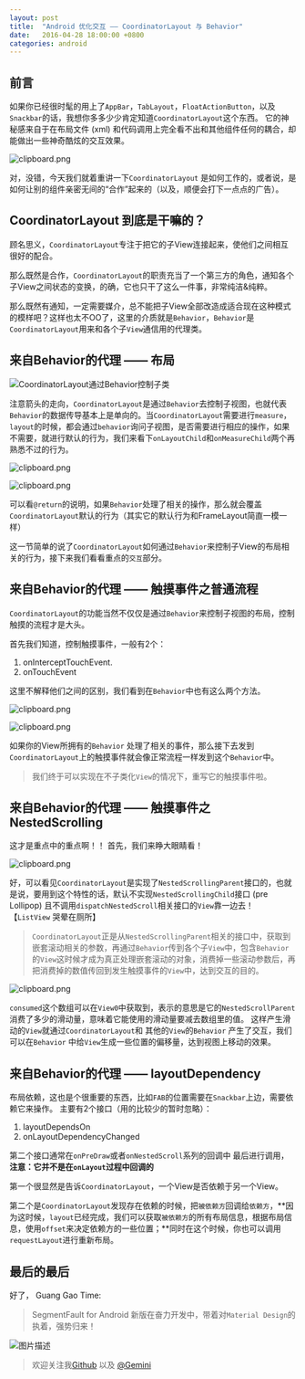 ```yaml
---
layout: post
title:  "Android 优化交互 —— CoordinatorLayout 与 Behavior"
date:   2016-04-28 18:00:00 +0800
categories: android
---
```


## 前言

如果你已经很时髦的用上了`AppBar`，`TabLayout`，`FloatActionButton`，以及`Snackbar`的话，我想你多多少少肯定知道`CoordinatorLayout`这个东西。 它的神秘感来自于在布局文件 (xml) 和代码调用上完全看不出和其他组件任何的耦合，却能做出一些神奇酷炫的交互效果。


![clipboard.png](https://segmentfault.com/img/bVvfbT)



对，没错，今天我们就着重讲一下`CoordinatorLayout` 是如何工作的，或者说，是如何让别的组件亲密无间的“合作”起来的（以及，顺便会打下一点点的广告）。

## CoordinatorLayout 到底是干嘛的？

顾名思义，`CoordinatorLayout`专注于把它的子View连接起来，使他们之间相互很好的配合。

那么既然是合作，`CoordinatorLayout`的职责充当了一个第三方的角色，通知各个子View之间状态的变换，的确，它也只干了这么一件事，非常纯洁&纯粹。

那么既然有通知，一定需要媒介，总不能把子View全部改造成适合现在这种模式的模样吧？这样也太不OO了，这里的介质就是`Behavior`，`Behavior`是`CoordinatorLayout`用来和各个子`View`通信用的代理类。


## 来自Behavior的代理 —— 布局

![CoordinatorLayout通过Behavior控制子类](https://segmentfault.com/img/bVvesR)

注意箭头的走向，`CoordinatorLayout`是通过`Behavior`去控制子视图，也就代表`Behavior`的数据传导基本上是单向的。当`CoordinatorLayout`需要进行`measure`，`layout`的时候，都会通过`behavior`询问子视图，是否需要进行相应的操作，如果不需要，就进行默认的行为，我们来看下`onLayoutChild`和`onMeasureChild`两个再熟悉不过的行为。

![clipboard.png](https://segmentfault.com/img/bVvets)


![clipboard.png](https://segmentfault.com/img/bVvetu)

可以看`@return`的说明，如果`Behavior`处理了相关的操作，那么就会覆盖`CoordinatorLayout`默认的行为（其实它的默认行为和FrameLayout简直一模一样）

这一节简单的说了`CoordinatorLayout`如何通过`Behavior`来控制子View的布局相关的行为，接下来我们看看重点的`交互`部分。

## 来自Behavior的代理 —— 触摸事件之普通流程

`CoordinatorLayout`的功能当然不仅仅是通过`Behavior`来控制子视图的布局，控制触摸的流程才是大头。

首先我们知道，控制触摸事件，一般有2个：
1. onInterceptTouchEvent.
2. onTouchEvent

这里不解释他们之间的区别，我们看到在`Behavior`中也有这么两个方法。

![clipboard.png](https://segmentfault.com/img/bVveuk)

![clipboard.png](https://segmentfault.com/img/bVveul)

如果你的View所拥有的`Behavior` 处理了相关的事件，那么接下去发到`CoordinatorLayout`上的触摸事件就会像正常流程一样发到这个`Behavior`中。

> 我们终于可以实现在不子类化`View`的情况下，重写它的触摸事件啦。

## 来自Behavior的代理 —— 触摸事件之 NestedScrolling

这才是重点中的重点啊！！
首先，我们来睁大眼睛看！

![clipboard.png](/img/bVveuG)

好，可以看见`CoordinatorLayout`是实现了`NestedScrollingParent`接口的，也就是说，要用到这个特性的话，默认不实现`NestedScrollingChild`接口 (pre Lollipop) 且不调用`dispatchNestedScroll`相关接口的`View`靠一边去！ 【`ListView` 哭晕在厕所】

> `CoordinatorLayout`正是从`NestedScrollingParent`相关的接口中，获取到嵌套滚动相关的参数，再通过`Behavior`传到各个子`View`中，包含`Behavior`的`View`这时候才成为真正处理嵌套滚动的对象，消费掉一些滚动参数后，再把消费掉的数值传回到发生触摸事件的`View`中，达到交互的目的。

![clipboard.png](/img/bVve8e)

`consumed`这个数组可以在`View0`中获取到，表示的意思是它的`NestedScrollParent`消费了多少的滑动量，意味着它能使用的滑动量要减去数组里的值。
这样产生滑动的`View`就通过`CoordinatorLayout`和 其他的`View`的`Behavior` 产生了交互，我们可以在`Behavior` 中给`View`生成一些位置的偏移量，达到视图上移动的效果。

## 来自Behavior的代理 —— layoutDependency
布局依赖，这也是个很重要的东西，比如`FAB`的位置需要在`Snackbar`上边，需要依赖它来操作。
主要有2个接口（用的比较少的暂时忽略）：

1. layoutDependsOn
2. onLayoutDependencyChanged

第二个接口通常在`onPreDraw`或者`onNestedScroll`系列的回调中 最后进行调用，**注意：它并不是在`onLayout`过程中回调的**

第一个很显然是告诉`CoordinatorLayout`，一个View是否依赖于另一个View。

第二个是`CoordinatorLayout`发现存在依赖的时候，把`被依赖方`回调给`依赖方`，**因为这时候，`layout`已经完成，我们可以获取`被依赖方`的所有布局信息，根据布局信息，使用`offset`来决定依赖方的一些位置；**同时在这个时候，你也可以调用`requestLayout`进行重新布局。

## 最后的最后
好了， Guang Gao Time:

> SegmentFault for Android 新版在奋力开发中，带着对`Material Design`的执着，强势归来！

![图片描述][1]

> 欢迎关注我[Github](https://github.com/geminiwen) 以及 [@Gemini](http://weibo.com/coffeesherk/home?leftnav=1) 


  [1]: /img/bVvfr4